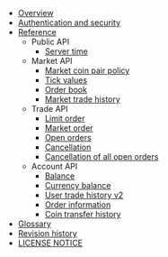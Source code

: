 * [Overview](ko/1_Overview.md)
* [Authentication and security](ko/2_Authentication_and_Security_Policy.md)
* [Reference](ko/3_Reference.md)
    * Public API
        * [Server time](ko/api/public/v1-public-time-get.md)
    * Market API
        * [Market coin pair policy](ko/api/market/v1-market-public-coins-pairPolicy-get.md)
        * [Tick values](ko/api/market/v1-market-public-currentTickValue-get.md)
        * [Order book](ko/api/market/v1-market-public-orderBooks-get.md)
        * [Market trade history](ko/api/market/v1-market-public-tradeHistory-get.md)
    * Trade API
        * [Limit order](ko/api/trade/v1-trade-limitOrders-post.md)
        * [Market order](ko/api/trade/v1-trade-marketOrders-post.md)
        * [Open orders](ko/api/trade/v1-trade-openOrders-get.md)
        * [Cancellation](ko/api/trade/v1-trade-orders-delete.md)
        * [Cancellation of all open orders](ko/api/trade/v1-trade-openOrders-delete.md)
    * Account API
        * [Balance](ko/api/account/v1-account-balances-get.md)
        * [Currency balance](ko/api/account/v1-account-balances-currency-get.md)
        * [User trade history v2](ko/api/account/v2-account-tradeHistory-get.md)
        * [Order information](ko/api/account/v1-account-orders-orderID-get.md)
        * [Coin transfer history](ko/api/account/v1-account-transactionHistory-get.md)
* [Glossary](ko/5_Terms.md)
* [Revision history](ko/0_About_This_Document.md)
* [LICENSE NOTICE](ko/LICENSE.md)
